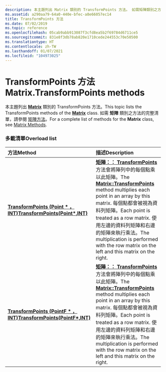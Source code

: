 ```yaml
---
description: 本主題列出 Matrix 類別的 TransformPoints 方法。 如需矩陣類別之方法的完整清單，請參閱矩陣方法。
ms.assetid: a290aa79-64a0-440e-bfec-a8e66057ec14
title: TransformPoints 方法
ms.date: 07/02/2019
ms.topic: reference
ms.openlocfilehash: 05cab9abb913087f3cfd8ea5b2f69784d6711ce5
ms.sourcegitcommit: 831e8f3db78ab820e1710cede244553c70e50500
ms.translationtype: HT
ms.contentlocale: zh-TW
ms.lasthandoff: 01/07/2021
ms.locfileid: "104973025"
---
```

# <a name="matrixtransformpoints-methods"></a><span data-ttu-id="3059d-104">TransformPoints 方法</span><span class="sxs-lookup"><span data-stu-id="3059d-104">Matrix.TransformPoints methods</span></span>

<span data-ttu-id="3059d-105">本主題列出 [**Matrix**](/windows/win32/api/gdiplusmatrix/nl-gdiplusmatrix-matrix) 類別的 TransformPoints 方法。</span><span class="sxs-lookup"><span data-stu-id="3059d-105">This topic lists the TransformPoints methods of the [**Matrix**](/windows/win32/api/gdiplusmatrix/nl-gdiplusmatrix-matrix) class.</span></span> <span data-ttu-id="3059d-106">如需 **矩陣** 類別之方法的完整清單，請參閱 [矩陣方法](-gdiplus-class-matrix-methods.md)。</span><span class="sxs-lookup"><span data-stu-id="3059d-106">For a complete list of methods for the **Matrix** class, see [Matrix Methods](-gdiplus-class-matrix-methods.md).</span></span>

### <a name="overload-list"></a><span data-ttu-id="3059d-107">多載清單</span><span class="sxs-lookup"><span data-stu-id="3059d-107">Overload list</span></span>



| <span data-ttu-id="3059d-108">方法</span><span class="sxs-lookup"><span data-stu-id="3059d-108">Method</span></span>                                                                                               | <span data-ttu-id="3059d-109">描述</span><span class="sxs-lookup"><span data-stu-id="3059d-109">Description</span></span>                                                                                                                                                                                                                                                                                                 |
|:-----------------------------------------------------------------------------------------------------|:------------------------------------------------------------------------------------------------------------------------------------------------------------------------------------------------------------------------------------------------------------------------------------------------------------|
| <span data-ttu-id="3059d-110">[**TransformPoints (Point \* ，INT)**](/windows/win32/api/gdiplusmatrix/nf-gdiplusmatrix-matrix-transformpoints(inoutpoint_inint))</span><span class="sxs-lookup"><span data-stu-id="3059d-110">[**TransformPoints(Point\*,INT)**](/windows/win32/api/gdiplusmatrix/nf-gdiplusmatrix-matrix-transformpoints(inoutpoint_inint))</span></span>   | <span data-ttu-id="3059d-111">[**矩陣：： TransformPoints**](/windows/win32/api/gdiplusmatrix/nf-gdiplusmatrix-matrix-transformpoints(inoutpoint_inint))方法會將陣列中的每個點乘以此矩陣。</span><span class="sxs-lookup"><span data-stu-id="3059d-111">The [**Matrix::TransformPoints**](/windows/win32/api/gdiplusmatrix/nf-gdiplusmatrix-matrix-transformpoints(inoutpoint_inint)) method multiplies each point in an array by this matrix.</span></span> <span data-ttu-id="3059d-112">每個點都會被視為資料列矩陣。</span><span class="sxs-lookup"><span data-stu-id="3059d-112">Each point is treated as a row matrix.</span></span> <span data-ttu-id="3059d-113">使用左邊的資料列矩陣和右邊的矩陣來執行乘法。</span><span class="sxs-lookup"><span data-stu-id="3059d-113">The multiplication is performed with the row matrix on the left and this matrix on the right.</span></span><br/>  |
| <span data-ttu-id="3059d-114">[**TransformPoints (PointF \* ，INT)**](/previous-versions//ms535321(v=vs.85))</span><span class="sxs-lookup"><span data-stu-id="3059d-114">[**TransformPoints(PointF\*,INT)**](/previous-versions//ms535321(v=vs.85))</span></span> | <span data-ttu-id="3059d-115">[**矩陣：： TransformPoints**](/previous-versions//ms535321(v=vs.85))方法會將陣列中的每個點乘以此矩陣。</span><span class="sxs-lookup"><span data-stu-id="3059d-115">The [**Matrix::TransformPoints**](/previous-versions//ms535321(v=vs.85)) method multiplies each point in an array by this matrix.</span></span> <span data-ttu-id="3059d-116">每個點都會被視為資料列矩陣。</span><span class="sxs-lookup"><span data-stu-id="3059d-116">Each point is treated as a row matrix.</span></span> <span data-ttu-id="3059d-117">使用左邊的資料列矩陣和右邊的矩陣來執行乘法。</span><span class="sxs-lookup"><span data-stu-id="3059d-117">The multiplication is performed with the row matrix on the left and this matrix on the right.</span></span><br/> |



 

 
